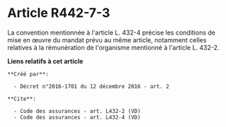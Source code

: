 # Article R442-7-3

La convention mentionnée à l'article L. 432-4 précise les conditions de mise en œuvre du mandat prévu au même article,
notamment celles relatives à la rémunération de l'organisme mentionné à l'article L. 432-2.

**Liens relatifs à cet article**

	**Créé par**:

	  - Décret n°2016-1701 du 12 décembre 2016 - art. 2

	**Cite**:

	  - Code des assurances - art. L432-2 (VD)
	  - Code des assurances - art. L432-4 (VD)
